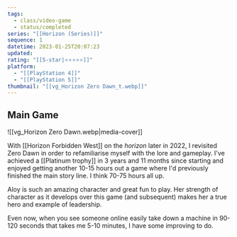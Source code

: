 ```yaml
---
tags:
  - class/video-game
  - status/completed
series: "[[Horizon (Series)]]"
sequence: 1
datetime: 2023-01-25T20:07:23
updated: 
rating: "[[5-star|⭐️⭐️⭐️⭐️⭐️]]"
platform:
  - "[[PlayStation 4]]"
  - "[[PlayStation 5]]"
thumbnail: "[[vg_Horizon Zero Dawn_t.webp]]"
---
```

## Main Game
![[vg_Horizon Zero Dawn.webp|media-cover]]

With [[Horizon Forbidden West]] on the *horizon* later in 2022, I revisited Zero Dawn in order to refamiliarise myself with the lore and gameplay. I've achieved a [[Platinum trophy]] in 3 years and 11 months since starting and enjoyed getting another 10-15 hours out a game where I'd previously finished the main story line. I think 70-75 hours all up.

Aloy is such an amazing character and great fun to play. Her strength of character as it develops over this game (and subsequent) makes her a true hero and example of leadership.

Even now, when you see someone online easily take down a machine in 90-120 seconds that takes me 5-10 minutes, I have some improving to do.
